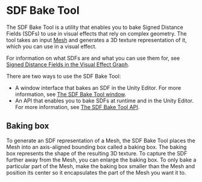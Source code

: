 # SDF Bake Tool

The SDF Bake Tool is a utility that enables you to bake Signed Distance Fields (SDFs) to use in visual effects that rely on complex geometry. The tool takes an input [Mesh](https://docs.unity3d.com/Manual/class-Mesh.html) and generates a 3D texture representation of it, which you can use in a visual effect.

For information on what SDFs are and what you can use them for, see [Signed Distance Fields in the Visual Effect Graph](sdf-in-vfx-graph.md).

There are two ways to use the SDF Bake Tool:

- A window interface that bakes an SDF in the Unity Editor. For more information, see [The SDF Bake Tool window](sdf-bake-tool-window.md).
- An API that enables you to bake SDFs at runtime and in the Unity Editor. For more information, see [The SDF Bake Tool API](sdf-bake-tool-api.md).

## Baking box

To generate an SDF representation of a Mesh, the SDF Bake Tool places the Mesh into an axis-aligned bounding box called a baking box. The baking box represents the shape of the resulting 3D texture. To capture the SDF further away from the Mesh, you can enlarge the baking box. To only bake a particular part of the Mesh, make the baking box smaller than the Mesh and position its center so it encapsulates the part of the Mesh you want it to.
